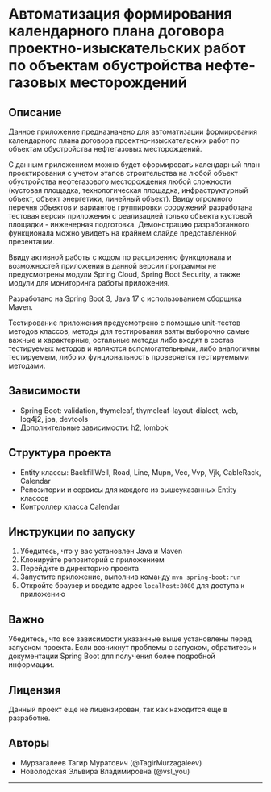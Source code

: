 # Автоматизация формирования календарного плана договора проектно-изыскательских работ по объектам обустройства нефте-газовых месторождений

## Описание
Данное приложение предназначено для автоматизации формирования календарного плана договора проектно-изыскательских работ по объектам 
обустройства нефтегазовых месторождений. 

С данным приложением можно будет сформировать календарный план проектирования с учетом этапов строительства на любой объект обустройства 
нефтегазового месторождения любой сложности (кустовая площадка, технологическая площадка, инфраструктурный объект, объект энергетики, 
линейный объект). Ввиду огромного перечня объектов и вариантов группировки сооружений разработана тестовая версия приложения с реализацией 
только объекта кустовой площадки - инженерная подготовка. Демонстрацию разработанного функционала можно увидеть на крайнем
слайде представленной презентации.

Ввиду активной работы с кодом по расширению функционала и возможностей приложения в данной версии программы не предусмотрены модули Spring 
Cloud, Spring Boot Security, а также модули для мониторинга работы приложения.

Разработано на Spring Boot 3, Java 17 с использованием сборщика Maven.

Тестирование приложения предусмотрено с помощью unit-тестов методов классов, методы для тестирования взяты выборочно самые важные и характерные,
остальные методы либо входят в состав тестируемых методов и являются вспомогательными, либо аналогичны тестируемым, либо их фунциональность 
проверяется тестируемыми методами.

## Зависимости
- Spring Boot: validation, thymeleaf, thymeleaf-layout-dialect, web, log4j2, jpa, devtools
- Дополнительные зависимости: h2, lombok

## Структура проекта
- Entity классы: BackfillWell, Road, Line, Mupn, Vec, Vvp, Vjk, CableRack, Calendar
- Репозитории и сервисы для каждого из вышеуказанных Entity классов
- Контроллер класса Calendar

## Инструкции по запуску
1. Убедитесь, что у вас установлен Java и Maven
2. Клонируйте репозиторий с приложением
3. Перейдите в директорию проекта
4. Запустите приложение, выполнив команду `mvn spring-boot:run`
5. Откройте браузер и введите адрес `localhost:8080` для доступа к приложению

## Важно
Убедитесь, что все зависимости указанные выше установлены перед запуском проекта. Если возникнут проблемы с запуском, обратитесь 
к документации Spring Boot для получения более подробной информации.

## Лицензия
Данный проект еще не лицензирован, так как находится еще в разработке.

## Авторы
- Мурзагалеев Тагир Муратович (@TagirMurzagaleev)
- Новолодская Эльвира Владимировна (@vsl_you)

---